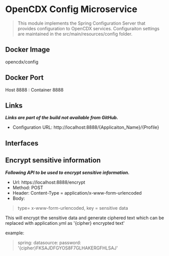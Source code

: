 # OpenCDX Config Microservice
> This module implements the Spring Configuration Server that provides configuration to OpenCDX services. Configuraiton settings are maintained in the src/main/resources/config folder. 

## Docker Image
opencdx/config

## Docker Port
Host 8888 : Container 8888

## Links
_**Links are part of the build not available from GitHub.**_
- Configuration URL: http://localhost:8888/{Applicaiton_Name}/{Profile}
## Interfaces

## Encrypt sensitive information
_**Following API to be used to encrypt sensitive information.**_

- Url: https://localhost:8888/encrypt
- Method: POST
- Header: Content-Type = application/x-www-form-urlencoded
- Body:
>  type= x-www-form-urlencoded,
>  key = sensitive data

This will encrypt the sensitive data and generate ciphered text which can be replaced with application.yml as '{cipher} encrypted text' 

example:
>spring:
   datasource:
      password: '{cipher}FKSAJDFGYOS8F7GLHAKERGFHLSAJ'
## 
